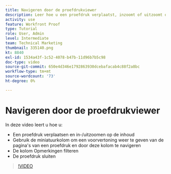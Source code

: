 ```yaml
---
title: Navigeren door de proefdrukviewer
description: Leer hoe u een proefdruk verplaatst, inzoomt of uitzoomt op de inhoud, de miniatuurkolom gebruikt, proefdrukopmerkingen filtert en meer in het dialoogvenster [!DNL  Workfront] viewer controleren.
activity: use
feature: Workfront Proof
type: Tutorial
role: User, Admin
level: Intermediate
team: Technical Marketing
thumbnail: 335140.png
kt: 8840
exl-id: 1534a43f-1c52-4078-b47b-11d96b7b5c98
doc-type: video
source-git-commit: 650e4d346e1792863930dcebafacab4c88f2a8bc
workflow-type: tm+mt
source-wordcount: '73'
ht-degree: 0%

---
```


# Navigeren door de proefdrukviewer

In deze video leert u hoe u:

* Een proefdruk verplaatsen en in-/uitzoomen op de inhoud
* Gebruik de miniatuurkolom om een voorvertoning weer te geven van de pagina&#39;s van een proefdruk en door deze kolom te navigeren
* De kolom Opmerkingen filteren
* De proefdruk sluiten

>[!VIDEO](https://video.tv.adobe.com/v/335140/?quality=12&learn=on)

<!-- 
## Learn more
* Review a static proof
* Search within a proof
* Compare proofs
* Configure proofing viewer settings
* View the [!DNL Workfront] object associated with a proof
* Share a proof from the proofing viewer
* Print a proof summary within [!DNL Workfront]
-->
